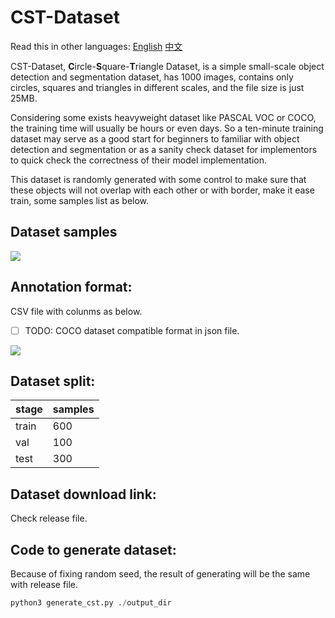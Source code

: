 # CST-Dataset
Read this in other languages: [English](./README.md) [中文](./README.zh.md) 

CST-Dataset, **C**ircle-**S**quare-**T**riangle Dataset, is a simple small-scale object detection and segmentation dataset, has 1000 images, contains only circles, squares and triangles in different scales, and the file size is just 25MB. 

Considering some exists heavyweight dataset like PASCAL VOC or COCO, the training time will usually be hours or even days. So a ten-minute training dataset may serve as a good start for beginners to familiar with object detection and segmentation or as a sanity check dataset for implementors to quick check the correctness of their model implementation.

This dataset is randomly generated with some control to make sure that these objects will not overlap with each other or with border, make it ease train, some samples list as below.

## Dataset samples

![](http://chuantu.biz/t6/292/1524394809x-1404793238.png)


## Annotation format:

CSV file with colunms as below.

- [ ] TODO: COCO dataset compatible format in json file.

![](http://chuantu.biz/t6/293/1524399740x-1404758359.jpg)

## Dataset split:

|stage|samples|
|------|--------------|
|train|600|
|val|100|
|test|300|

## Dataset download link:

Check release file.

## Code to generate dataset:

Because of fixing random seed, the result of generating will be the same with release file.

```python
python3 generate_cst.py ./output_dir
```
